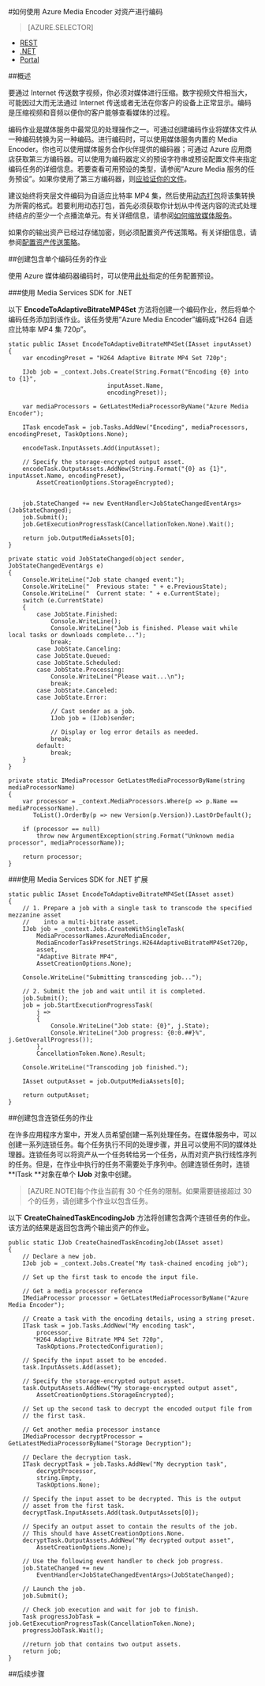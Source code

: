 <properties 
	pageTitle="如何使用 Azure Media Encoder 对资产进行编码" 
	description="了解如何使用 Azure Media Encoder 为媒体服务上的媒体内容编码。代码示例用 C# 编写且使用 Media Services SDK for .NET。" 
	services="media-services" 
	documentationCenter="" 
	authors="Juliako" 
	manager="dwrede" 
	editor=""/>

<tags 
	ms.service="media-services" 
	ms.date="08/11/2015" 
	wacn.date="10/03/2015"/>


#如何使用 Azure Media Encoder 对资产进行编码


> [AZURE.SELECTOR]
- [REST](/documentation/articles/media-services-rest-encode-asset)
- [.NET](/documentation/articles/media-services-dotnet-encode-asset)
- [Portal](/documentation/articles/media-services-manage-content#encode)

##概述

要通过 Internet 传送数字视频，你必须对媒体进行压缩。数字视频文件相当大，可能因过大而无法通过 Internet 传送或者无法在你客户的设备上正常显示。编码是压缩视频和音频以便你的客户能够查看媒体的过程。

编码作业是媒体服务中最常见的处理操作之一。可通过创建编码作业将媒体文件从一种编码转换为另一种编码。进行编码时，可以使用媒体服务内置的 Media Encoder。你也可以使用媒体服务合作伙伴提供的编码器；可通过 Azure 应用商店获取第三方编码器。可以使用为编码器定义的预设字符串或预设配置文件来指定编码任务的详细信息。若要查看可用预设的类型，请参阅“Azure Media 服务的任务预设”。如果你使用了第三方编码器，则[应验证你的文件](https://msdn.microsoft.com/zh-cn/library/azure/dn750842.aspx)。

建议始终将夹层文件编码为自适应比特率 MP4 集，然后使用[动态打包](/documentation/articles/media-services-dynamic-packaging-overview/)将该集转换为所需的格式。若要利用动态打包，首先必须获取你计划从中传送内容的流式处理终结点的至少一个点播流单元。有关详细信息，请参阅[如何缩放媒体服务](/documentation/articles/media-services-manage-origins#scale_streaming_endpoints)。

如果你的输出资产已经过存储加密，则必须配置资产传送策略。有关详细信息，请参阅[配置资产传送策略](/documentation/articles/media-services-dotnet-configure-asset-delivery-policy)。

##创建包含单个编码任务的作业 

使用 Azure 媒体编码器编码时，可以使用[此处](https://github.com/AzureMediaServicesSamples/Encoding-Presets/tree/master/VoD/Azure%20Media%20Encoder)指定的任务配置预设。

###使用 Media Services SDK for .NET  

以下 **EncodeToAdaptiveBitrateMP4Set** 方法将创建一个编码作业，然后将单个编码任务添加到该作业。该任务使用“Azure Media Encoder”编码成“H264 自适应比特率 MP4 集 720p”。

    static public IAsset EncodeToAdaptiveBitrateMP4Set(IAsset inputAsset)
    {
        var encodingPreset = "H264 Adaptive Bitrate MP4 Set 720p";

        IJob job = _context.Jobs.Create(String.Format("Encoding {0} into to {1}",
                                inputAsset.Name,
                                encodingPreset));

        var mediaProcessors = GetLatestMediaProcessorByName("Azure Media Encoder");

        ITask encodeTask = job.Tasks.AddNew("Encoding", mediaProcessors, encodingPreset, TaskOptions.None);
        
        encodeTask.InputAssets.Add(inputAsset);

        // Specify the storage-encrypted output asset.
        encodeTask.OutputAssets.AddNew(String.Format("{0} as {1}", inputAsset.Name, encodingPreset), 
            AssetCreationOptions.StorageEncrypted);


        job.StateChanged += new EventHandler<JobStateChangedEventArgs>(JobStateChanged);
        job.Submit();
        job.GetExecutionProgressTask(CancellationToken.None).Wait();

        return job.OutputMediaAssets[0];
    }

    private static void JobStateChanged(object sender, JobStateChangedEventArgs e)
    {
        Console.WriteLine("Job state changed event:");
        Console.WriteLine("  Previous state: " + e.PreviousState);
        Console.WriteLine("  Current state: " + e.CurrentState);
        switch (e.CurrentState)
        {
            case JobState.Finished:
                Console.WriteLine();
                Console.WriteLine("Job is finished. Please wait while local tasks or downloads complete...");
                break;
            case JobState.Canceling:
            case JobState.Queued:
            case JobState.Scheduled:
            case JobState.Processing:
                Console.WriteLine("Please wait...\n");
                break;
            case JobState.Canceled:
            case JobState.Error:

                // Cast sender as a job.
                IJob job = (IJob)sender;

                // Display or log error details as needed.
                break;
            default:
                break;
        }
    }

    private static IMediaProcessor GetLatestMediaProcessorByName(string mediaProcessorName)
    {
        var processor = _context.MediaProcessors.Where(p => p.Name == mediaProcessorName).
           ToList().OrderBy(p => new Version(p.Version)).LastOrDefault();

        if (processor == null)
            throw new ArgumentException(string.Format("Unknown media processor", mediaProcessorName));

        return processor;
    }

###使用 Media Services SDK for .NET 扩展

    static public IAsset EncodeToAdaptiveBitrateMP4Set(IAsset asset)
    {
        // 1. Prepare a job with a single task to transcode the specified mezzanine asset
        //    into a multi-bitrate asset.
        IJob job = _context.Jobs.CreateWithSingleTask(
            MediaProcessorNames.AzureMediaEncoder,
            MediaEncoderTaskPresetStrings.H264AdaptiveBitrateMP4Set720p,
            asset,
            "Adaptive Bitrate MP4",
            AssetCreationOptions.None);

        Console.WriteLine("Submitting transcoding job...");

        // 2. Submit the job and wait until it is completed.
        job.Submit();
        job = job.StartExecutionProgressTask(
            j =>
            {
                Console.WriteLine("Job state: {0}", j.State);
                Console.WriteLine("Job progress: {0:0.##}%", j.GetOverallProgress());
            },
            CancellationToken.None).Result;

        Console.WriteLine("Transcoding job finished.");

        IAsset outputAsset = job.OutputMediaAssets[0];

        return outputAsset;
    } 

##创建包含连锁任务的作业 

在许多应用程序方案中，开发人员希望创建一系列处理任务。在媒体服务中，可以创建一系列连锁任务。每个任务执行不同的处理步骤，并且可以使用不同的媒体处理器。连锁任务可以将资产从一个任务转给另一个任务，从而对资产执行线性序列的任务。但是，在作业中执行的任务不需要处于序列中。创建连锁任务时，连锁 **ITask **对象在单个 **IJob** 对象中创建。

>[AZURE.NOTE]每个作业当前有 30 个任务的限制。如果需要链接超过 30 个的任务，请创建多个作业以包含任务。

以下 **CreateChainedTaskEncodingJob** 方法将创建包含两个连锁任务的作业。该方法的结果是返回包含两个输出资产的作业。

	
    public static IJob CreateChainedTaskEncodingJob(IAsset asset)
    {
        // Declare a new job.
        IJob job = _context.Jobs.Create("My task-chained encoding job");

        // Set up the first task to encode the input file.

        // Get a media processor reference
        IMediaProcessor processor = GetLatestMediaProcessorByName("Azure Media Encoder");

        // Create a task with the encoding details, using a string preset.
        ITask task = job.Tasks.AddNew("My encoding task",
            processor,
           "H264 Adaptive Bitrate MP4 Set 720p",
            TaskOptions.ProtectedConfiguration);

        // Specify the input asset to be encoded.
        task.InputAssets.Add(asset);

        // Specify the storage-encrypted output asset.
        task.OutputAssets.AddNew("My storage-encrypted output asset",
            AssetCreationOptions.StorageEncrypted);

        // Set up the second task to decrypt the encoded output file from 
        // the first task.

        // Get another media processor instance
        IMediaProcessor decryptProcessor = GetLatestMediaProcessorByName("Storage Decryption");

        // Declare the decryption task. 
        ITask decryptTask = job.Tasks.AddNew("My decryption task",
            decryptProcessor,
            string.Empty,
            TaskOptions.None);

        // Specify the input asset to be decrypted. This is the output 
        // asset from the first task. 
        decryptTask.InputAssets.Add(task.OutputAssets[0]);

        // Specify an output asset to contain the results of the job. 
        // This should have AssetCreationOptions.None. 
        decryptTask.OutputAssets.AddNew("My decrypted output asset",
            AssetCreationOptions.None);

        // Use the following event handler to check job progress. 
        job.StateChanged += new
            EventHandler<JobStateChangedEventArgs>(JobStateChanged);

        // Launch the job.
        job.Submit();

        // Check job execution and wait for job to finish. 
        Task progressJobTask = job.GetExecutionProgressTask(CancellationToken.None);
        progressJobTask.Wait();

        //return job that contains two output assets.
        return job;
    }


##后续步骤


[Encoder Preset]: http://msdn.microsoft.com/zh-cn/library/dn619392.aspx
[How to: Get a Media Processor Instance]: /documentation/articles/media-services-get-media-processor
[How to: Upload an Encrypted Asset]: /documentation/articles/media-services-create-encrypted-asset-upload-storage
[How to: Deliver an Asset by Download]: /documentation/articles/media-services-deliver-asset-download
[How to Check Job Progress]: /documentation/articles/media-services-check-job-progress
[Task Preset for Azure Media Packager]: http://msdn.microsoft.com/zh-cn/library/windowsazure/hh973635.aspx

<!---HONumber=71-->